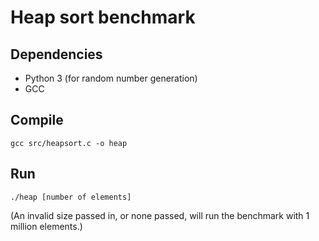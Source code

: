 # Heap sort benchmark

## Dependencies

- Python 3 (for random number generation)
- GCC

## Compile

`gcc src/heapsort.c -o heap`

## Run

`./heap [number of elements]`

(An invalid size passed in, or none passed, will run the benchmark with 1 million elements.)
